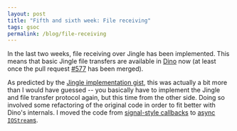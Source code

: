 ```yaml
---
layout: post
title: "Fifth and sixth week: File receiving"
tags: gsoc
permalink: /blog/file-receiving
---
```


In the last two weeks, file receiving over Jingle has been implemented. This
means that basic Jingle file transfers are available in
[Dino](https://dino.im/) now (at least once the pull request
[#577](https://github.com/dino/dino/pull/577) has been merged).

As predicted by the [Jingle implementation
gist](https://gist.github.com/legastero/fa80e2366c448fd6e141), this was
actually a bit more than I would have guessed -- you basically have to
implement the Jingle and file transfer protocol again, but this time from the
other side. Doing so involved some refactoring of the original code in order to
fit better with Dino's internals. I moved the code from [signal-style
callbacks](https://wiki.gnome.org/Projects/Vala/SignalsAndCallbacks) to
[async](https://wiki.gnome.org/Projects/Vala/AsyncSamples)
[`IOStream`s](https://valadoc.org/gio-2.0/GLib.IOStream.html).
